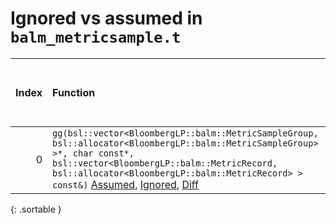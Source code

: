 # Ignored vs assumed in `balm_metricsample.t`

<script src="../sorttable.js"></script>
|   Index | Function                                                                                                                                                                                                                                                                                                    |   Difference in number of lines |   Function size difference in bytes |   Number of lines in assumed build | Number of bytes in assumed build   | Number of lines in ignored build   | Number of bytes in ignored build   |
|--------:|:------------------------------------------------------------------------------------------------------------------------------------------------------------------------------------------------------------------------------------------------------------------------------------------------------------|--------------------------------:|------------------------------------:|-----------------------------------:|:-----------------------------------|:-----------------------------------|:-----------------------------------|
|       0 | `gg(bsl::vector<BloombergLP::balm::MetricSampleGroup, bsl::allocator<BloombergLP::balm::MetricSampleGroup> >*, char const*, bsl::vector<BloombergLP::balm::MetricRecord, bsl::allocator<BloombergLP::balm::MetricRecord> > const&)` [Assumed](0.assume.s.txt), [Ignored](0.none.s.txt), [Diff](0.diff.html) |                            -161 |                                -624 |                                592 | 4,212,288                          | 1,216                              | 4,212,288                          |
{: .sortable }
